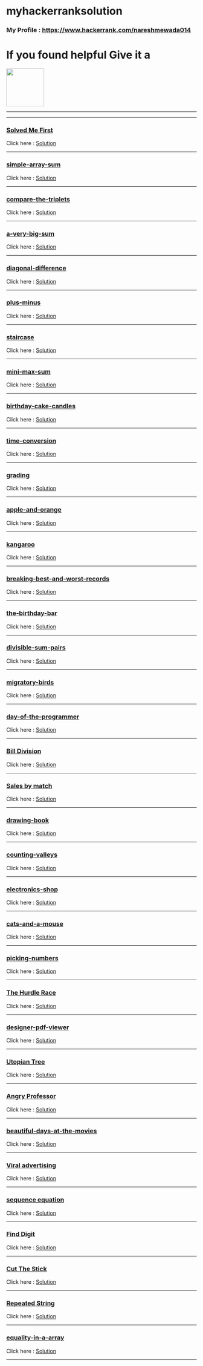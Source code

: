 # myhackerranksolution
### My Profile : https://www.hackerrank.com/nareshmewada014 

<h1>If you found helpful Give it a</h1> <img  width="100px" src="https://camo.githubusercontent.com/959f0851ab4758d4d2006c8908a5dd7617112fd8e9d4f0a061bb83a6796ce837/68747470733a2f2f75706c6f61642e77696b696d656469612e6f72672f77696b6970656469612f636f6d6d6f6e732f7468756d622f392f39392f537461725f69636f6e5f7374796c697a65642e7376672f35313270782d537461725f69636f6e5f7374796c697a65642e7376672e706e67"/>
<hr/>
<hr/>

### <a href="https://www.hackerrank.com/challenges/solve-me-first/problem?isFullScreen=true" target="_blank" alt="solved me first">Solved Me First</a><br/>
<span>Click here : </span><a href="https://user-images.githubusercontent.com/101567054/210952010-bb5e758a-7eb6-41d3-b42b-841d5f084f81.png">Solution</a>
<hr/>

### <a href="https://www.hackerrank.com/challenges/simple-array-sum/problem?isFullScreen=true" target="_blank" alt="simple-array-sum">simple-array-sum</a><br/>
<span>Click here : </span><a href="https://user-images.githubusercontent.com/101567054/210952416-f252d80c-8366-4ccc-beb7-090267a7ebe9.png">Solution</a>
<hr/>

### <a href="https://www.hackerrank.com/challenges/compare-the-triplets/problem?isFullScreen=true" target="_blank" alt="compare-the-triplets">compare-the-triplets</a><br/>
<span>Click here : </span><a href="https://user-images.githubusercontent.com/101567054/210953426-c6201458-7321-4eea-9534-54d0b999b81e.png">Solution</a>
<hr/>

### <a href="https://www.hackerrank.com/challenges/a-very-big-sum/problem?isFullScreen=true" target="_blank" alt="a-very-big-sum">a-very-big-sum</a><br/>
<span>Click here : </span><a href="https://user-images.githubusercontent.com/101567054/210955362-0c323865-5e0e-4cf0-8204-51a17bfca3d4.png">Solution</a>
<hr/>

### <a href="https://www.hackerrank.com/challenges/diagonal-difference/problem?isFullScreen=true" target="_blank" alt="diagonal-difference">diagonal-difference</a><br/>
<span>Click here : </span><a href="https://user-images.githubusercontent.com/101567054/210955879-52b05318-7686-4e06-a2df-4ff1c67623ed.png">Solution</a>
<hr/>

### <a href="https://www.hackerrank.com/challenges/plus-minus/problem?isFullScreen=true" target="_blank" alt="plus-minus">plus-minus</a><br/>
<span>Click here : </span><a href="https://user-images.githubusercontent.com/101567054/210956486-730a516f-4ae9-46d2-b7af-0ff8d08f7279.png">Solution</a>
<hr/>

### <a href="https://www.hackerrank.com/challenges/staircase/problem?isFullScreen=true" target="_blank" alt="staircase">staircase</a><br/>
<span>Click here : </span><a href="https://user-images.githubusercontent.com/101567054/210957009-50a60fb1-9527-4b16-ac49-e52179c5a57e.png">Solution</a>
<hr/>

### <a href="https://www.hackerrank.com/challenges/mini-max-sum/problem?isFullScreen=true" target="_blank" alt="mini-max-sum">mini-max-sum</a><br/>
<span>Click here : </span><a href="https://user-images.githubusercontent.com/101567054/210957422-1f6aa403-4924-4a07-a2f3-8531df1af969.png">Solution</a>
<hr/>

### <a href="https://www.hackerrank.com/challenges/birthday-cake-candles/problem?isFullScreen=true" target="_blank" alt="birthday-cake-candles">birthday-cake-candles</a><br/>
<span>Click here : </span><a href="https://user-images.githubusercontent.com/101567054/210957844-1850fe68-1f31-4c77-a568-b63da31bc090.png">Solution</a>
<hr/>

### <a href="https://www.hackerrank.com/challenges/time-conversion/problem?isFullScreen=true" target="_blank" alt="time-conversion">time-conversion</a><br/>
<span>Click here : </span><a href="https://user-images.githubusercontent.com/101567054/210958212-41aaca05-c71a-43e3-b26b-3f795d68af6f.png">Solution</a>
<hr/>

### <a href="https://www.hackerrank.com/challenges/grading/problem?isFullScreen=true" target="_blank" alt="grading">grading</a><br/>
<span>Click here : </span><a href="https://user-images.githubusercontent.com/101567054/210958551-c345ba80-7e00-4bd7-bdb4-918895f3bee5.png">Solution</a>
<hr/>


### <a href="https://www.hackerrank.com/challenges/apple-and-orange/problem?isFullScreen=true" target="_blank" alt="apple-and-orange">apple-and-orange</a><br/>
<span>Click here : </span><a href="https://user-images.githubusercontent.com/101567054/210958883-4c287ffa-ebdc-4cf5-ab83-d21be4fcb748.png">Solution</a>
<hr/>

### <a href="https://www.hackerrank.com/challenges/kangaroo/problem?isFullScreen=true" target="_blank" alt="kangaroo">kangaroo</a><br/>
<span>Click here : </span><a href="https://user-images.githubusercontent.com/101567054/210959365-03f48481-01b8-42fb-8dba-2d6f4b670049.png">Solution</a>
<hr/>

### <a href="https://www.hackerrank.com/challenges/breaking-best-and-worst-records/problem?isFullScreen=true" target="_blank" alt="breaking-best-and-worst-records">breaking-best-and-worst-records</a><br/>
<span>Click here : </span><a href="https://user-images.githubusercontent.com/101567054/210959874-ca57f09e-301a-45d9-ab1b-dff2072ca9b9.png">Solution</a>
<hr/>

### <a href="https://www.hackerrank.com/challenges/the-birthday-bar/problem?isFullScreen=true" target="_blank" alt="the-birthday-bar">the-birthday-bar</a><br/>
<span>Click here : </span><a href="https://user-images.githubusercontent.com/101567054/210960319-bf2fe8b0-d106-418f-958d-904f891f4c3a.png">Solution</a>
<hr/>


### <a href="https://www.hackerrank.com/challenges/divisible-sum-pairs/problem?isFullScreen=true" target="_blank" alt="divisible-sum-pairs">divisible-sum-pairs</a><br/>
<span>Click here : </span><a href="https://user-images.githubusercontent.com/101567054/210999767-8f33dfa1-be49-459f-b378-8cf37aee512d.png">Solution</a>
<hr/>

### <a href="https://www.hackerrank.com/challenges/migratory-birds/problem?isFullScreen=true" target="_blank" alt="migratory-birds">migratory-birds</a><br/>
<span>Click here : </span><a href="https://user-images.githubusercontent.com/101567054/210999773-357c1d64-9da0-4002-bd90-b20f3c96a861.png">Solution</a>
<hr/>

### <a href="https://www.hackerrank.com/challenges/day-of-the-programmer/problem?isFullScreen=true" target="_blank" alt="day-of-the-programmer">day-of-the-programmer</a><br/>
<span>Click here : </span><a href="https://user-images.githubusercontent.com/101567054/210999786-f0e7085d-4857-4a47-b354-e656b09be0ad.png">Solution</a>
<hr/>


### <a href="https://www.hackerrank.com/challenges/bon-appetit/problem?isFullScreen=true" target="_blank" alt="bon-appetit">Bill Division</a><br/>
<span>Click here : </span><a href="https://user-images.githubusercontent.com/101567054/210999808-1815edde-b3c2-4d3a-8fe5-3e2a98f7e5dc.png">Solution</a>
<hr/>

### <a href="https://www.hackerrank.com/challenges/sock-merchant/problem?isFullScreen=true" target="_blank" alt="sock-merchant">Sales by match</a><br/>
<span>Click here : </span><a href="https://user-images.githubusercontent.com/101567054/210999816-1e0eb107-87a9-4ccb-a3f5-5b687b6481ce.png">Solution</a>
<hr/>

### <a href="https://www.hackerrank.com/challenges/drawing-book/problem?isFullScreen=true" target="_blank" alt="drawing-book">drawing-book</a><br/>
<span>Click here : </span><a href="https://user-images.githubusercontent.com/101567054/210999834-01881810-edc3-442a-92d6-c8a0468fc515.png">Solution</a>
<hr/>

### <a href="https://www.hackerrank.com/challenges/counting-valleys/problem?isFullScreen=true" target="_blank" alt="counting-valleys">counting-valleys</a><br/>
<span>Click here : </span><a href="https://user-images.githubusercontent.com/101567054/210999851-dbba33e0-10be-4108-abcb-9f4ae99294e1.png">Solution</a>
<hr/>

### <a href="https://www.hackerrank.com/challenges/electronics-shop/problem?isFullScreen=true" target="_blank" alt="electronics-shop">electronics-shop</a><br/>
<span>Click here : </span><a href="https://user-images.githubusercontent.com/101567054/210999857-9bfd1af0-bc9f-4677-86a9-b329324b79c7.png">Solution</a>
<hr/>

### <a href="https://www.hackerrank.com/challenges/cats-and-a-mouse/problem?isFullScreen=true" target="_blank" alt="cats-and-a-mouse">cats-and-a-mouse</a><br/>
<span>Click here : </span><a href="https://user-images.githubusercontent.com/101567054/210999880-7cdcb806-1bef-4b6a-b038-8453ce711f5b.png">Solution</a>
<hr/>


### <a href="https://www.hackerrank.com/challenges/picking-numbers/problem?isFullScreen=true" target="_blank" alt="picking-numbers">picking-numbers</a><br/>
<span>Click here : </span><a href="https://user-images.githubusercontent.com/101567054/210999890-fd2693e3-a3cb-4c17-a0a8-5003b956537e.png">Solution</a>
<hr/>


### <a href="https://www.hackerrank.com/challenges/the-hurdle-race/problem?isFullScreen=true" target="_blank" alt="the_hurdle_race">The Hurdle Race</a><br/>
<span>Click here : </span><a href="https://user-images.githubusercontent.com/101567054/210999897-fd1edf90-f0b8-40dd-af5c-938cd300c685.png">Solution</a>
<hr/>

### <a href="https://www.hackerrank.com/challenges/designer-pdf-viewer/problem?isFullScreen=true" target="_blank" alt="designer-pdf-viewer">designer-pdf-viewer</a><br/>
<span>Click here : </span><a href="https://user-images.githubusercontent.com/101567054/210999912-10be2358-c7fe-4ff5-9671-5c3f23fb79a2.png">Solution</a>
<hr/>

### <a href="https://www.hackerrank.com/challenges/utopian-tree/problem?isFullScreen=true" target="_blank" alt="utopian">Utopian Tree</a><br/>
<span>Click here : </span><a href="https://user-images.githubusercontent.com/101567054/210999948-b0304af6-0ed2-468c-8296-2eb7f771b828.png">Solution</a>
<hr/>

### <a href="https://www.hackerrank.com/challenges/angry-professor/problem?isFullScreen=true" target="_blank" alt="angry_professor">Angry Professor</a><br/>
<span>Click here : </span><a href="https://user-images.githubusercontent.com/101567054/210999959-a210ddca-5137-4e74-a94c-ed86b0e572a7.png">Solution</a>
<hr/>


### <a href="https://www.hackerrank.com/challenges/beautiful-days-at-the-movies/problem?isFullScreen=true" target="_blank" alt="abeautiful-days-at-the-movies">beautiful-days-at-the-movies</a><br/>
<span>Click here : </span><a href="https://user-images.githubusercontent.com/101567054/211000017-7804b5a2-c6bd-47db-864d-89cf2384202f.png">Solution</a>
<hr/>

### <a href="https://www.hackerrank.com/challenges/strange-advertising/problem?isFullScreen=true" target="_blank" alt="viral adversiting">Viral advertising</a><br/>
<span>Click here : </span><a href="https://user-images.githubusercontent.com/101567054/211000023-105588ba-50df-4a27-8dd5-547c8286e4b7.png">Solution</a>
<hr/>

### <a href="https://www.hackerrank.com/challenges/permutation-equation/problem?isFullScreen=true" target="_blank" alt="sequence equation">sequence equation</a><br/>
<span>Click here : </span><a href="https://user-images.githubusercontent.com/101567054/211000033-7a4c2c5c-00c6-4458-b32e-58e1638f97d0.png">Solution</a>
<hr/>

### <a href="https://www.hackerrank.com/challenges/find-digits/problem?isFullScreen=true" target="_blank" alt="find digit">Find Digit</a><br/>
<span>Click here : </span><a href="https://user-images.githubusercontent.com/101567054/211000050-348dcc1b-a1c9-42a1-bfe5-df801245d8d7.png">Solution</a>
<hr/>


### <a href="https://www.hackerrank.com/challenges/cut-the-sticks/problem?isFullScreen=true" target="_blank" alt="cut_the_stick">Cut The Stick</a><br/>
<span>Click here : </span><a href="https://user-images.githubusercontent.com/101567054/211000068-0595824f-be0c-4663-b98b-fe07d50b7b98.png">Solution</a>
<hr/>

### <a href="https://www.hackerrank.com/challenges/repeated-string/problem?isFullScreen=true" target="_blank" alt="repeated string">Repeated String</a><br/>
<span>Click here : </span><a href="https://user-images.githubusercontent.com/101567054/211000069-16b9663a-a1b1-4a62-ac95-0f8709cec227.png">Solution</a>
<hr/>

### <a href="https://www.hackerrank.com/challenges/equality-in-a-array/problem?isFullScreen=true" target="_blank" alt="equality-in-a-array">equality-in-a-array</a><br/>
<span>Click here : </span><a href="https://user-images.githubusercontent.com/101567054/211000073-7875416d-1742-4f9e-8464-a431bdad5050.png">Solution</a>
<hr/>
